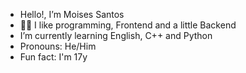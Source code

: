 -  Hello!, I’m Moises Santos
-  👨‍💻 I like programming, Frontend and a little Backend 
-  I’m currently learning English, C++ and Python
-  Pronouns: He/Him
-  Fun fact: I'm 17y
<!---
MoisesSant/MoisesSant is a ✨ special ✨ repository because its `README.md` (this file) appears on your GitHub profile.
You can click the Preview link to take a look at your changes.
--->

